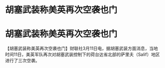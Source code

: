# 胡塞武装称美英再次空袭也门

# 胡塞武装称美英再次空袭也门

【胡塞武装称美英再次空袭也门】财联社3月11日电，据胡塞武装方面消息，当地时间11日，美英军队再次对胡塞武装控制下的荷台达省北部的萨里夫（Salif）地区进行了三次空袭。

